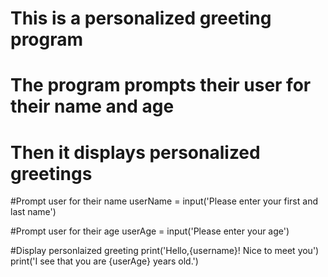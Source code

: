 # This is a personalized greeting program
# The program prompts their user for their name and age
# Then it displays personalized greetings

#Prompt user for their name
userName = input('Please enter your first and last name')

#Prompt user for their age
userAge = input('Please enter your age')

#Display personlaized greeting
print('Hello,{username}! Nice to meet you')
print('I see that you are {userAge} years old.')
